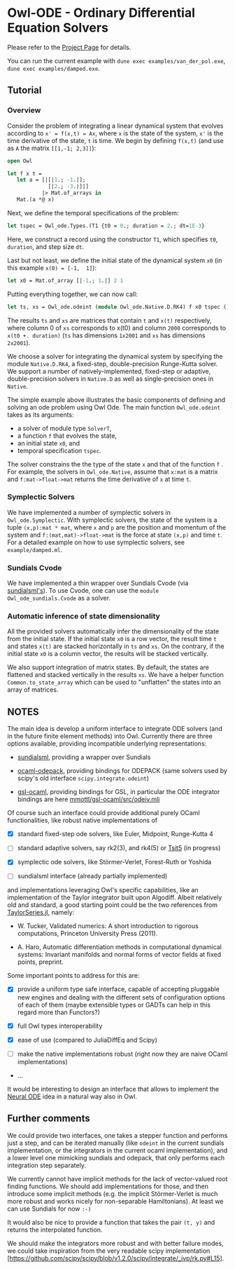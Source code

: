 # Owl-ODE - Ordinary Differential Equation Solvers

Please refer to the [Project Page](http://ocaml.xyz/project/proposal.html#project-13-differential-equation-solvers) for details.

You can run the current example with `dune exec examples/van_der_pol.exe`,  `dune exec examples/damped.exe`.

## Tutorial

### Overview

Consider the problem of integrating a linear dynamical system that evolves according to `x' = f(x,t) = Ax`, 
where `x` is the state of the system, `x'` is the time derivative of the state, `t` is time.
We begin by defining `f(x,t)` (and use as `A` the matrix `[[1,-1; 2,3]]`):

```ocaml
open Owl

let f x t = 
   let a = [|[|1.; -1.|];
             [|2.; -3.|]|]
           |> Mat.of_arrays in
   Mat.(a *@ x)
```

Next, we define the temporal specifications of the problem:

```ocaml
let tspec = Owl_ode.Types.(T1 {t0 = 0.; duration = 2.; dt=1E-3}
```

Here, we construct a record using the constructor `T1`, which specifies `t0`, `duration`, and step size `dt`.

Last but not least, we define the initial state of the dynamical system `x0` (in this example `x(0) = [-1,  1]`): 

```ocaml
let x0 = Mat.of_array [|-1.; 1.|] 2 1
```

Putting everything together, we can now call:
```ocaml
let ts, xs = Owl_ode.odeint (module Owl_ode.Native.D.RK4) f x0 tspec () 
```

The results `ts` and `xs` are matrices that contain `t` and `x(t)` respectively,
where column 0 of `xs` corresponds to x(t0) and column `2000` corresponds to `x(t0 +. duration)`
(`ts` has dimensions `1x2001` and `xs` has dimensions `2x2001`).

We choose a solver for integrating the dynamical system by specifying the module `Native.D.RK4`, 
a fixed-step, double-precision Runge-Kutta solver. 
We support a number of natively-implemented, fixed-step or adaptive, double-precision solvers in `Native.D`
as well as single-precision ones in `Native`. 


The simple example above illustrates the basic components of defining and solving an ode problem using Owl Ode.
The main function `Owl_ode.odeint` takes as its arguments:
* a solver of module type `SolverT`, 
* a function `f` that evolves the state,
* an initial state `x0`, and
* temporal specification `tspec`.

The solver constrains the the type of the state `x` and that of the function `f` . 
For example, the solvers in `Owl_ode.Native`, assume that `x:mat` is a matrix and `f:mat->float->mat` returns the time derivative of `x` at time `t`.

### Symplectic Solvers 

We have implemented a number of symplectic solvers in `Owl_ode.Symplectic`. 
With symplectic solvers, the state of the system is a tuple `(x,p):mat * mat`, where `x` and `p` are the position and momentum of the system and
 `f:(mat,mat)->float->mat` is the force at state `(x,p)` and time `t`.
For a detailed example on how to use symplectic solvers, see `example/damped.ml`.


### Sundials Cvode

We have implemented a thin wrapper over Sundials Cvode (via [sundialsml's](https://github.com/inria-parkas/sundialsml)). 
To use Cvode, one can use the `module Owl_ode_sundials.Cvode` as a solver.

### Automatic inference of state dimensionality

All the provided solvers automatically infer the dimensionality of the state from the initial state.
If the initial state `x0` is a row vector, the result time `t` and states `x(t)` are stacked horizontally in `ts` and `xs`.
On the contrary, if the initial state `x0` is a column vector, the results will be stacked vertically.

We also support integration of matrix states. By default, the states are flattened and stacked vertically in the results `xs`. 
We have a helper function `Common.to_state_array` which can be used to "unflatten" the states into an array of matrices.


## NOTES

The main idea is develop a uniform interface to integrate ODE solvers (and in the future finite element methods) into Owl.
Currently there are three options available, providing incompatible underlying representations:

- [sundialsml](https://github.com/inria-parkas/sundialsml), providing a wrapper over Sundials

- [ocaml-odepack](https://github.com/Chris00/ocaml-odepack), providing bindings for ODEPACK (same solvers used by scipy's old interface `scipy.integrate.odeint`)

- [gsl-ocaml](https://github.com/mmottl/gsl-ocaml), providing bindings for GSL, in particular the ODE integrator bindings are here [mmottl/gsl-ocaml/src/odeiv.mli](https://github.com/mmottl/gsl-ocaml/blob/master/src/odeiv.mli)

Of course such an interface could provide additional purely OCaml functionalities, like robust native implementations of

- [x] standard fixed-step ode solvers, like Euler, Midpoint, Runge-Kutta 4

- [ ] standard adaptive solvers, say rk2(3), and rk4(5) or [Tsit5](http://users.ntua.gr/tsitoura/RK54_new_v2.pdf) (in progress)

- [x] symplectic ode solvers, like Störmer-Verlet, Forest-Ruth or Yoshida

- [ ] sundialsml interface (already partially implemented)

and implementations leveraging Owl's specific capabilities, like an implementation of the Taylor integrator built upon Algodiff.
Albeit relatively old and standard, a good starting point could be the two references from [TaylorSeries.jl](https://github.com/JuliaDiff/TaylorSeries.jl), namely:

- W. Tucker, Validated numerics: A short introduction to rigorous computations, Princeton University Press (2011).

- A. Haro, Automatic differentiation methods in computational dynamical systems: Invariant manifolds and normal forms of vector fields at fixed points, preprint.

Some important points to address for this are:

- [X] provide a uniform type safe interface, capable of accepting pluggable new engines and dealing with the different sets of configuration options of each of them (maybe extensible types or GADTs can help in this regard more than Functors?)

- [X] full Owl types interoperability

- [X] ease of use (compared to JuliaDiffEq and Scipy)

- [ ] make the native implementations robust (right now they are naive OCaml implementations)

- ...


It would be interesting to design an interface that allows to implement the [Neural ODE](https://arxiv.org/abs/1806.07366) idea in a natural way also in Owl.


## Further comments

We could provide two interfaces, one takes a stepper function and performs just a step, and can be iterated manually (like `odeint` in the current sundials implementation, or the integrators in the current ocaml implementation), and a lower level one mimicking sundials and odepack, that only performs each integration step separately.

We currently cannot have implicit methods for the lack of vector-valued root finding functions. We should add implementations for those, and then introduce some implicit methods (e.g. the implicit Störmer-Verlet is much more robust and works nicely for non-separable Hamiltonians). At least we can use Sundials for now `:-)`

It would also be nice to provide a function that takes the pair `(t, y)` and returns the interpolated function.

We should make the integrators more robust and with better failure modes, we could take inspiration from the very readable scipy implementation [https://github.com/scipy/scipy/blob/v1.2.0/scipy/integrate/_ivp/rk.py#L15].
